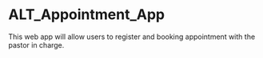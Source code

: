 # ALT_Appointment_App
This web app will allow users to register and booking appointment with the pastor in charge.
